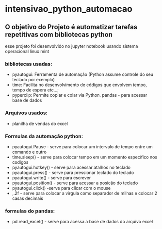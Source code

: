 # intensivao_python_automacao
## O objetivo do Projeto é automatizar tarefas repetitivas com bibliotecas python

esse projeto foi desenvolvido no jupyter notebook usando sistema operacional linux mint

### bibliotecas usadas:
* pyautogui: Ferramenta de automação
(Python assume controle do seu teclado por
exemplo)
* time: Facilita no desenvolvimento de códigos
que envolvem tempo, tempo de espera etc...;
* pyperclip: Permite copiar e colar via Python.
pandas - para acessar base de dados

### Arquivos usados:
* planilha de vendas do excel

### Formulas da automação python:
* pyautogui.Pause - serve para colocar um intervalo de tempo entre um comando e outro
* time.sleep() - serve para colocar tempo em um momento específico nos codigos
* pyautogui.hotkey() - serve para acessar atalhos no teclado
* pyautogui.press() - serve para pressionar teclado do teclado
* pyautogui.write() - serve para escrever
* pyautogui.position() - serve para acessar a posicão do teclado
* pyautogui.click() -serve para clicar com o mouse
* ,.2f - serve para colocar a virgula como separador de milhas e colocar 2 casas decimais

### formulas do pandas:
* pd.read_excel() - serve para acessa a base de dados do arquivo excel





